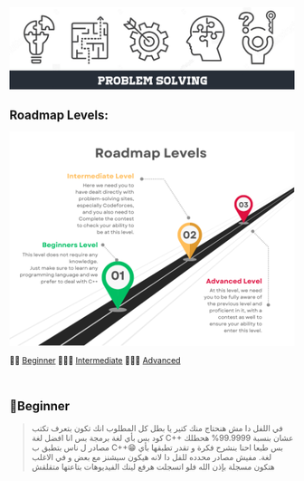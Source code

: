 <p align="center">
    <img width="1200" src="image/Logo.png" title="logo"><br />
</p>

## Roadmap Levels:
<p align="center">
    <img width="850" src="image/img1.png" title="img1"><br />
</p>

🔗👻 [Beginner](#beginner) 
🔗🐱‍🏍 [Intermediate](#intermediate) 
🔗🕵️‍♂️ [Advanced](#advanced)

<br>

## 👻Beginner

> في اللفل دا مش هنحتاج منك كتير يا بطل كل المطلوب انك تكون بتعرف تكتب كود بس بأي لغة برمجة بس انا افضل لغة C++ عشان بنسبة 99.9999% هحطلك مصادر ل ناس بتطبق ب C++😁 بس طبعا احنا بنشرح فكرة و تقدر تطبقها بأي لغة.
> مفيش مصادر محدده للفل دا لانه هيكون سيشنز مع بعض و في الاغلب هتكون مسجلة بإذن الله فلو اتسجلت هرفع لينك الفيديوهات بتاعتها متقلقش
